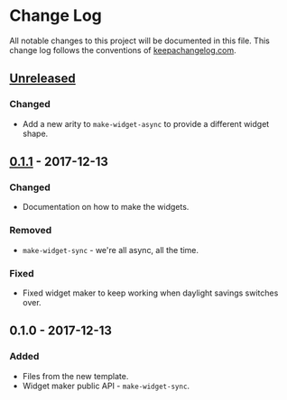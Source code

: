 # Change Log
All notable changes to this project will be documented in this file. This change log follows the conventions of [keepachangelog.com](http://keepachangelog.com/).

## [Unreleased]
### Changed
- Add a new arity to `make-widget-async` to provide a different widget shape.

## [0.1.1] - 2017-12-13
### Changed
- Documentation on how to make the widgets.

### Removed
- `make-widget-sync` - we're all async, all the time.

### Fixed
- Fixed widget maker to keep working when daylight savings switches over.

## 0.1.0 - 2017-12-13
### Added
- Files from the new template.
- Widget maker public API - `make-widget-sync`.

[Unreleased]: https://github.com/your-name/i_have_an_api/compare/0.1.1...HEAD
[0.1.1]: https://github.com/your-name/i_have_an_api/compare/0.1.0...0.1.1
